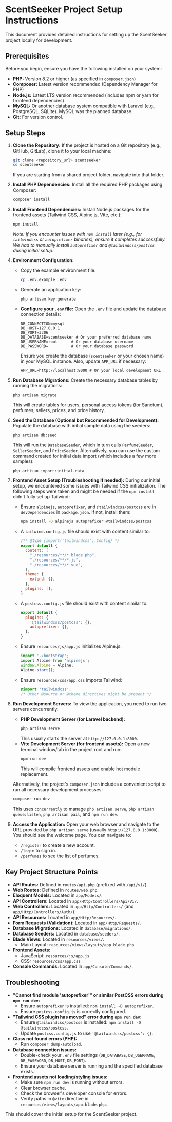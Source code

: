# ScentSeeker Project Setup Instructions

This document provides detailed instructions for setting up the ScentSeeker project locally for development.

## Prerequisites

Before you begin, ensure you have the following installed on your system:

*   **PHP:** Version 8.2 or higher (as specified in `composer.json`)
*   **Composer:** Latest version recommended (Dependency Manager for PHP)
*   **Node.js:** Latest LTS version recommended (includes npm or yarn for frontend dependencies)
*   **MySQL:** Or another database system compatible with Laravel (e.g., PostgreSQL, SQLite). MySQL was the planned database.
*   **Git:** For version control.

## Setup Steps

1.  **Clone the Repository:**
    If the project is hosted on a Git repository (e.g., GitHub, GitLab), clone it to your local machine:
    ```bash
    git clone <repository_url> scentseeker
    cd scentseeker
    ```
    If you are starting from a shared project folder, navigate into that folder.

2.  **Install PHP Dependencies:**
    Install all the required PHP packages using Composer:
    ```bash
    composer install
    ```

3.  **Install Frontend Dependencies:**
    Install Node.js packages for the frontend assets (Tailwind CSS, Alpine.js, Vite, etc.):
    ```bash
    npm install
    ```
    *Note: If you encounter issues with `npm install` later (e.g., for `tailwindcss` or `autoprefixer` binaries), ensure it completes successfully. We had to manually install `autoprefixer` and `@tailwindcss/postcss` during initial setup.*

4.  **Environment Configuration:**
    *   Copy the example environment file:
        ```bash
        cp .env.example .env
        ```
    *   Generate an application key:
        ```bash
        php artisan key:generate
        ```
    *   **Configure your `.env` file:**
        Open the `.env` file and update the database connection details:
        ```env
        DB_CONNECTION=mysql
        DB_HOST=127.0.0.1
        DB_PORT=3306
        DB_DATABASE=scentseeker # Or your preferred database name
        DB_USERNAME=root      # Or your database username
        DB_PASSWORD=          # Or your database password
        ```
        Ensure you create the database (`scentseeker` or your chosen name) in your MySQL instance.
        Also, update `APP_URL` if necessary:
        ```env
        APP_URL=http://localhost:8000 # Or your local development URL
        ```

5.  **Run Database Migrations:**
    Create the necessary database tables by running the migrations:
    ```bash
    php artisan migrate
    ```
    This will create tables for users, personal access tokens (for Sanctum), perfumes, sellers, prices, and price history.

6.  **Seed the Database (Optional but Recommended for Development):**
    Populate the database with initial sample data using the seeders:
    ```bash
    php artisan db:seed
    ```
    This will run the `DatabaseSeeder`, which in turn calls `PerfumeSeeder`, `SellerSeeder`, and `PriceSeeder`.
    Alternatively, you can use the custom command created for initial data import (which includes a few more samples):
    ```bash
    php artisan import:initial-data
    ```

7.  **Frontend Asset Setup (Troubleshooting if needed):**
    During our initial setup, we encountered some issues with Tailwind CSS initialization. The following steps were taken and might be needed if the `npm install` didn't fully set up Tailwind:
    *   Ensure `alpinejs`, `autoprefixer`, and `@tailwindcss/postcss` are in `devDependencies` in `package.json`. If not, install them:
        ```bash
        npm install -D alpinejs autoprefixer @tailwindcss/postcss
        ```
    *   A `tailwind.config.js` file should exist with content similar to:
        ```javascript
        /** @type {import('tailwindcss').Config} */
        export default {
          content: [
            "./resources/**/*.blade.php",
            "./resources/**/*.js",
            "./resources/**/*.vue",
          ],
          theme: {
            extend: {},
          },
          plugins: [],
        }
        ```
    *   A `postcss.config.js` file should exist with content similar to:
        ```javascript
        export default {
          plugins: {
            '@tailwindcss/postcss': {},
            autoprefixer: {},
          },
        }
        ```
    *   Ensure `resources/js/app.js` initializes Alpine.js:
        ```javascript
        import './bootstrap';
        import Alpine from 'alpinejs';
        window.Alpine = Alpine;
        Alpine.start();
        ```
    *   Ensure `resources/css/app.css` imports Tailwind:
        ```css
        @import 'tailwindcss';
        /* Other @source or @theme directives might be present */
        ```

8.  **Run Development Servers:**
    To view the application, you need to run two servers concurrently:
    *   **PHP Development Server (for Laravel backend):**
        ```bash
        php artisan serve
        ```
        This usually starts the server at `http://127.0.0.1:8000`.
    *   **Vite Development Server (for frontend assets):**
        Open a new terminal window/tab in the project root and run:
        ```bash
        npm run dev
        ```
        This will compile frontend assets and enable hot module replacement.

    Alternatively, the project's `composer.json` includes a convenient script to run all necessary development processes:
    ```bash
    composer run dev
    ```
    This uses `concurrently` to manage `php artisan serve`, `php artisan queue:listen`, `php artisan pail`, and `npm run dev`.

9.  **Access the Application:**
    Open your web browser and navigate to the URL provided by `php artisan serve` (usually `http://127.0.0.1:8000`).
    You should see the welcome page. You can navigate to:
    *   `/register` to create a new account.
    *   `/login` to sign in.
    *   `/perfumes` to see the list of perfumes.

## Key Project Structure Points

*   **API Routes:** Defined in `routes/api.php` (prefixed with `/api/v1/`).
*   **Web Routes:** Defined in `routes/web.php`.
*   **Eloquent Models:** Located in `app/Models/`.
*   **API Controllers:** Located in `app/Http/Controllers/Api/V1/`.
*   **Web Controllers:** Located in `app/Http/Controllers/` (and `app/Http/Controllers/Auth/`).
*   **API Resources:** Located in `app/Http/Resources/`.
*   **Form Requests (Validation):** Located in `app/Http/Requests/`.
*   **Database Migrations:** Located in `database/migrations/`.
*   **Database Seeders:** Located in `database/seeders/`.
*   **Blade Views:** Located in `resources/views/`.
    *   Main Layout: `resources/views/layouts/app.blade.php`
*   **Frontend Assets:**
    *   JavaScript: `resources/js/app.js`
    *   CSS: `resources/css/app.css`
*   **Console Commands:** Located in `app/Console/Commands/`.

## Troubleshooting

*   **"Cannot find module 'autoprefixer'" or similar PostCSS errors during `npm run dev`:**
    *   Ensure `autoprefixer` is installed: `npm install -D autoprefixer`.
    *   Ensure `postcss.config.js` is correctly configured.
*   **"Tailwind CSS plugin has moved" error during `npm run dev`:**
    *   Ensure `@tailwindcss/postcss` is installed: `npm install -D @tailwindcss/postcss`.
    *   Update `postcss.config.js` to use `'@tailwindcss/postcss': {}`.
*   **Class not found errors (PHP):**
    *   Run `composer dump-autoload`.
*   **Database connection issues:**
    *   Double-check your `.env` file settings (`DB_DATABASE`, `DB_USERNAME`, `DB_PASSWORD`, `DB_HOST`, `DB_PORT`).
    *   Ensure your database server is running and the specified database exists.
*   **Frontend assets not loading/styling issues:**
    *   Make sure `npm run dev` is running without errors.
    *   Clear browser cache.
    *   Check the browser's developer console for errors.
    *   Verify paths in `@vite` directive in `resources/views/layouts/app.blade.php`.

This should cover the initial setup for the ScentSeeker project.